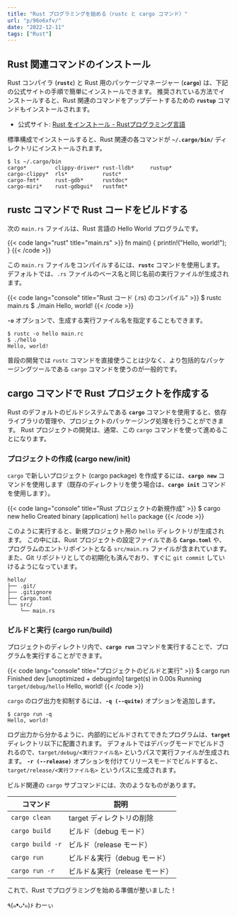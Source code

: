 ```yaml
---
title: "Rust プログラミングを始める（rustc と cargo コマンド）"
url: "p/96o6xfv/"
date: "2022-12-11"
tags: ["Rust"]
---
```


Rust 関連コマンドのインストール
----

Rust コンパイラ (__`rustc`__) と Rust 用のパッケージマネージャー (__`cargo`__) は、下記の公式サイトの手順で簡単にインストールできます。
推奨されている方法でインストールすると、Rust 関連のコマンドをアップデートするための __`rustup`__ コマンドもインストールされます。

- 公式サイト: [Rust をインストール - Rustプログラミング言語](https://www.rust-lang.org/ja/tools/install/)

標準構成でインストールすると、Rust 関連の各コマンドが __`~/.cargo/bin/`__ ディレクトリにインストールされます。

```console
$ ls ~/.cargo/bin
cargo*         clippy-driver* rust-lldb*     rustup*
cargo-clippy*  rls*           rustc*
cargo-fmt*     rust-gdb*      rustdoc*
cargo-miri*    rust-gdbgui*   rustfmt*
```


rustc コマンドで Rust コードをビルドする
----

次の `main.rs` ファイルは、Rust 言語の Hello World プログラムです。

{{< code lang="rust" title="main.rs" >}}
fn main() {
    println!("Hello, world!");
}
{{< /code >}}

この `main.rs` ファイルをコンパイルするには、__`rustc`__ コマンドを使用します。
デフォルトでは、`.rs` ファイルのベース名と同じ名前の実行ファイルが生成されます。

{{< code lang="console" title="Rust コード (.rs) のコンパイル" >}}
$ rustc main.rs
$ ./main
Hello, world!
{{< /code >}}

__`-o`__ オプションで、生成する実行ファイル名を指定することもできます。

```console
$ rustc -o hello main.rc
$ ./hello
Hello, world!
```

普段の開発では `rustc` コマンドを直接使うことは少なく、より包括的なパッケージングツールである `cargo` コマンドを使うのが一般的です。


cargo コマンドで Rust プロジェクトを作成する
----

Rust のデフォルトのビルドシステムである __`cargo`__ コマンドを使用すると、依存ライブラリの管理や、プロジェクトのパッケージング処理を行うことができます。
Rust プロジェクトの開発は、通常、この `cargo` コマンドを使って進めることになります。

### プロジェクトの作成 (cargo new/init)

`cargo` で新しいプロジェクト (cargo package) を作成するには、__`cargo new`__ コマンドを使用します（既存のディレクトリを使う場合は、__`cargo init`__ コマンドを使用します）。

{{< code lang="console" title="Rust プロジェクトの新規作成" >}}
$ cargo new hello
     Created binary (application) `hello` package
{{< /code >}}

このように実行すると、新規プロジェクト用の `hello` ディレクトリが生成されます。
この中には、Rust プロジェクトの設定ファイルである __`Cargo.toml`__ や、プログラムのエントリポイントとなる `src/main.rs` ファイルが含まれています。
また、Git リポジトリとしての初期化も済んでおり、すぐに `git commit` していけるようになっています。

```
hello/
├── .git/
├── .gitignore
├── Cargo.toml
└── src/
    └── main.rs
```

### ビルドと実行 (cargo run/build)

プロジェクトのディレクトリ内で、__`cargo run`__ コマンドを実行することで、プログラムを実行することができます。

{{< code lang="console" title="プロジェクトのビルドと実行" >}}
$ cargo run
    Finished dev [unoptimized + debuginfo] target(s) in 0.00s
     Running `target/debug/hello`
Hello, world!
{{< /code >}}

`cargo` のログ出力を抑制するには、__`-q (--quite)`__ オプションを追加します。

```console
$ cargo run -q
Hello, world!
```

ログ出力から分かるように、内部的にビルドされてできたプログラムは、__`target`__ ディレクトリ以下に配置されます。
デフォルトではデバッグモードでビルドされるので、`target/debug/<実行ファイル名>` というパスで実行ファイルが生成されます。
__`-r (--release)`__ オプションを付けてリリースモードでビルドすると、`target/release/<実行ファイル名>` というパスに生成されます。

ビルド関連の `cargo` サブコマンドには、次のようなものがあります。

| コマンド | 説明 |
| ---- | ---- |
| `cargo clean` | target ディレクトリの削除 |
| `cargo build` | ビルド（debug モード） |
| `cargo build -r` | ビルド（release モード） |
| `cargo run` | ビルド＆実行（debug モード） |
| `cargo run -r` | ビルド＆実行（release モード） |

これで、Rust でプログラミングを始める準備が整いました！

٩(๑❛ᴗ❛๑)۶ わーぃ

